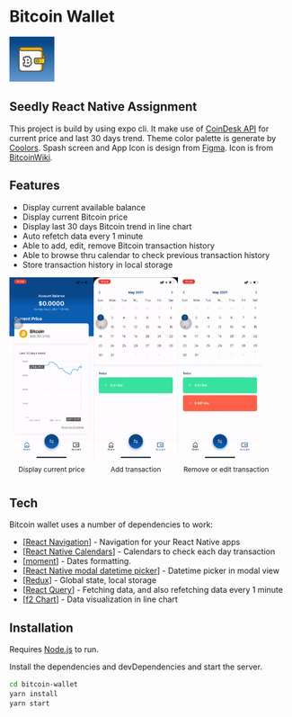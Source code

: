 # Bitcoin Wallet

<img src="./assets/icon.png" alt="icon" width="80"/>

## Seedly React Native Assignment

This project is build by using expo cli. It make use of [CoinDesk API](https://www.coindesk.com/coindesk-api) for current price and last 30 days trend. Theme color palette is generate by [Coolors](https://coolors.co/). Spash screen and App Icon is design from [Figma](https://www.figma.com/file/lkyWcrWkryEvFZ8fjMPouW/Bitcoin-Wallet?node-id=0%3A1). Icon is from [BitcoinWiki](https://en.bitcoinwiki.org/wiki/Bitcoin_wallet).

## Features

- Display current available balance
- Display current Bitcoin price
- Display last 30 days Bitcoin trend in line chart
- Auto refetch data every 1 minute
- Able to add, edit, remove Bitcoin transaction history
- Able to browse thru calendar to check previous transaction history
- Store transaction history in local storage

<div style="display:flex;">
    <div style="display:flex;flex-direction:column;">
        <img src="./readme/view-chart.gif" alt="view chart" width="150" />
        <span style="font-size:12px;margin:10px;text-align:center;display:block;">Display current price</span>
    </div>
    <div style="display:flex;flex-direction:column;">
        <img src="./readme/add-transaction.gif" alt="add transaction" width="150"/>
        <span style="font-size:12px;margin:10px;text-align:center;display:block;">Add transaction</span>
    </div>
    <div style="display:flex;flex-direction:column;">
        <img src="./readme/update-transaction.gif" alt="update transaction" width="150"/>
        <span style="font-size:12px;margin:10px;text-align:center;display:block;">Remove or edit transaction</span>
    </div>
</div>

## Tech

Bitcoin wallet uses a number of dependencies to work:

- [[React Navigation](https://reactnavigation.org/)] - Navigation for your React Native apps
- [[React Native Calendars](https://github.com/wix/react-native-calendars)] - Calendars to check each day transaction
- [[moment](https://github.com/moment/moment)] - Dates formatting.
- [[React Native modal datetime picker](https://github.com/mmazzarolo/react-native-modal-datetime-picker)] - Datetime picker in modal view
- [[Redux](https://react-redux.js.org/)] - Global state, local storage
- [[React Query](https://react-query.tanstack.com/)] - Fetching data, and also refetching data every 1 minute
- [[f2 Chart](https://f2.antv.vision/en)] - Data visualization in line chart

## Installation

Requires [Node.js](https://nodejs.org/) to run.

Install the dependencies and devDependencies and start the server.

```sh
cd bitcoin-wallet
yarn install
yarn start
```
